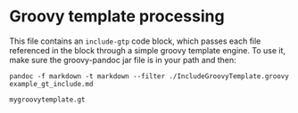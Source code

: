 # Groovy template processing

This file contains an `include-gtp` code block, which passes each file referenced in the block through a simple groovy template engine. To use it, make sure the groovy-pandoc jar file is in your path and then:

`pandoc -f markdown -t markdown --filter ./IncludeGroovyTemplate.groovy example_gt_include.md`

```include-gtp
mygroovytemplate.gt
```
